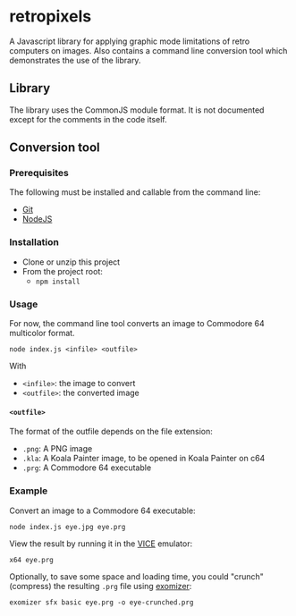 # retropixels
A Javascript library for applying graphic mode limitations of retro computers on images.
Also contains a command line conversion tool which demonstrates the use of the library.

## Library

The library uses the CommonJS module format. It is not documented except for the comments in the code itself.

## Conversion tool

### Prerequisites

The following must be installed and callable from the command line:

- [Git](https://git-scm.com)
- [NodeJS](https://nodejs.org)

### Installation
- Clone or unzip this project
- From the project root:
  - ```npm install```
  
### Usage

For now, the command line tool converts an image to Commodore 64 multicolor format.

    node index.js <infile> <outfile>

With
- ```<infile>```: the image to convert
- ```<outfile>```: the converted image

#### ```<outfile>```

The format of the outfile depends on the file extension:
- ```.png```: A PNG image
- ```.kla```: A Koala Painter image, to be opened in Koala Painter on c64
- ```.prg```: A Commodore 64 executable

### Example

Convert an image to a Commodore 64 executable:

    node index.js eye.jpg eye.prg
    
View the result by running it in the [VICE](http://vice-emu.sourceforge.net) emulator:
    
    x64 eye.prg
    
Optionally, to save some space and loading time, you could "crunch" (compress) the resulting ```.prg``` file using [exomizer](https://bitbucket.org/magli143/exomizer/wiki/Home):

    exomizer sfx basic eye.prg -o eye-crunched.prg
